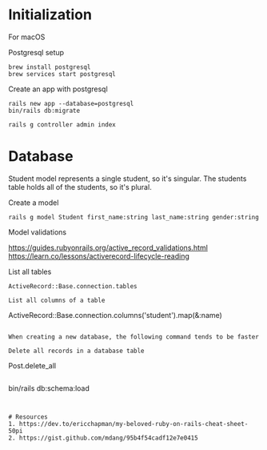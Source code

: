 # Initialization

For macOS

Postgresql setup
```
brew install postgresql
brew services start postgresql
```

Create an app with postgresql

```
rails new app --database=postgresql
bin/rails db:migrate
```

```
rails g controller admin index
```



# Database

Student model represents a single student, so it's singular. The students table holds all of the students, so it's plural.

Create a model

```
rails g model Student first_name:string last_name:string gender:string
```

Model validations

https://guides.rubyonrails.org/active_record_validations.html
https://learn.co/lessons/activerecord-lifecycle-reading


List all tables
```
ActiveRecord::Base.connection.tables

List all columns of a table
```
ActiveRecord::Base.connection.columns('student').map(&:name)
```

When creating a new database, the following command tends to be faster

Delete all records in a database table

```
Post.delete_all
```

```
bin/rails db:schema:load
```


# Resources
1. https://dev.to/ericchapman/my-beloved-ruby-on-rails-cheat-sheet-50pi
2. https://gist.github.com/mdang/95b4f54cadf12e7e0415
